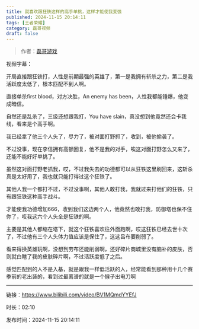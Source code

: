 ```yaml
---
title: 就喜欢跟狂铁这样的高手单挑，这样才能使我变强
published: 2024-11-15 20:14:11
tags: [王者荣耀]
category: 磊哥视频
draft: false
---
```



> 作者：[磊哥游戏](https://space.bilibili.com/268941858?spm_id_from=333.788.upinfo.head.click)

视频字幕：

开局直接跟狂铁打，人性是前期最强的英雄了，第一是我拥有斩杀之力，第二是我活跃度太低了，根本匹配不到人啊。

直接单杀first blood，对方决胜，An enemy has been，人性我都能锤爆，他变成暗信。

自然还是乱杀了，三级还想跟我打，You have slain，真没想到他竟然还会卡我线，看来是个高手啊。

我已经拿了他三个人头了，尽力了，被对面打野抓了，收到，被他偷袭了。

不过没事，现在李信拥有高额回复，他不是我的对手，唉这对面打野怎么又来了，还能不能好好单挑了。

虽然这对面打野老抓我，哎，不过我失去的功德都可以从狂铁这里刷回来，这斩杀真是太好用了，我也就只能打得过这个狂铁了。

其他人我一个都打不过，不过没事啊，其他人敢打我，我就过来打他们的狂铁，只有跟狂铁这种高手战斗。

才能使我功德增加666，收到我们这边两个人，他竟然也敢打我，防御塔也保不住你了，哎我这六个人头全是狂铁的啊。

主要是其他人都缩在塔下，就这个狂铁喜欢往外面跑啊，哎这狂铁已经去世十次了，不过他有三个人头体力值应该是保住了，这这吕布要削弱了。

看来得换英雄玩啊，没想到劳布还能削弱啊，还好碎片商城里没有脑补的皮肤，否则就白瞎了我的皮肤碎片啊，不过活跃度低了之后。

感觉匹配到的人不是入基，就是跟我一样低活跃的人，经常能看到那种用十几个赛季前的老出装的，看到过最离谱的就是一个猴子出电刀啊

---

链接：https://www.bilibili.com/video/BV1MQmdYYEfJ

时长：02:10

发布时间：2024-11-15 20:14:11
